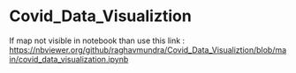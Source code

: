 # Covid_Data_Visualiztion
 
If map not visible in notebook than use this link :
https://nbviewer.org/github/raghavmundra/Covid_Data_Visualiztion/blob/main/covid_data_visualization.ipynb
